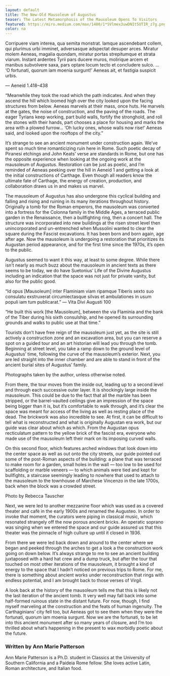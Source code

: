 ```yaml
---
layout: default
title: The New-Old Mausoleum of Augustus
teaser: The Latest Metamorphosis of the Mausoleum Opens To Visitors
featured: https://miro.medium.com/max/1400/1*SVlmex3uwDNIt5UTIR_z7g.png
color: na
---
```


Corripuere viam interea, qua semita monstrat.
Iamque ascendebant collem, qui plurimus urbi
imminet, adversasque adspectat desuper arces.
Miratur molem Aeneas, magalia quondam,
miratur portas strepitumque et strata viarum.
Instant ardentes Tyrii pars ducere muros,
molirique arcem et manibus subvolvere saxa,
pars optare locum tecto et concludere sulco.
…
‘O fortunati, quorum iam moenia surgunt!’
Aeneas ait, et fastigia suspicit urbis.

— Aeneid 1.418–438

“Meanwhile they took the road which the path indicates. And when they ascend the hill which loomed high over the city looked upon the facing structures from below. Aeneas marvels at their mass, once huts. He marvels at the gates, the noise of construction, and the paving of the roads. The eager Tyrians keep working, part build walls, fortify the stronghold, and roll the stones with their hands, part chooses a place for housing and marks the area with a plowed furrow… ‘Oh lucky ones, whose walls now rise!’ Aeneas said, and looked upon the rooftops of the city.”

It’s strange to see an ancient monument under construction again. We’ve spent so much time romanticizing ruin here in Rome. Such poetic decay of Piranesi etchings and John Keats’ verse are standards in Rome, but one has the opposite experience when looking at the ongoing work at the mausoleum of Augustus. Restoration can be just as poetic, and I’m reminded of Aeneas peeking over the hill in Aeneid 1 and getting a look at the initial constructions of Carthage. Even though all readers know the ultimate fate of Carthage, the energy of creation, production, and collaboration draws us in and makes us marvel.

The mausoleum of Augustus has also undergone this cyclical building and falling and rising and ruining in its many iterations throughout history. Originally a tomb for the Roman emperors, the mausoleum was converted into a fortress for the Colonna family in the Middle Ages, a terraced public garden in the Renaissance, then a bullfighting ring, then a concert hall. The structure was incorporated into new buildings at the risen street level then unincorporated and un-entrenched when Mussolini wanted to clear the square during the Fascist excavations. It has been born and born again, age after age. Now the mausoleum is undergoing a restoration that prioritizes its Augustan period appearance, and for the first time since the 1970s, it’s open to the public.

Augustus seemed to want it this way, at least to some degree. While there isn’t nearly as much buzz about the mausoleum in ancient texts as there seems to be today, we do have Suetonius’ Life of the Divine Augustus including an indication that the space was not just for private vanity, but also for the public good.

“Id opus [Mausoleum] inter Flaminiam viam ripamque Tiberis sexto suo consulatu exstruxerat circumiectasque silvas et ambulationes in usum populi iam tum publicarat.” — Vita Divi Augusti 100

“He built this work [the Mausoleum], between the via Flaminia and the bank of the Tiber during his sixth consulship, and he opened its surrounding grounds and walks to public use at that time.”

Tourists don’t have free reign of the mausoleum just yet, as the site is still actively a construction zone and an excavation area, but you can reserve a spot on a guided tour and an art historian will lead you through the tomb. Beginning at street level, you take a ramp down to the ground level of Augustus’ time, following the curve of the mausoleum’s exterior. Next, you are led straight into the inner chamber and are able to stand in front of the ancient burial sites of Augustus’ family.


Photographs taken by the author, unless otherwise noted.


From there, the tour moves from the inside out, leading up to a second level and through each successive outer layer. It is shockingly large inside the mausoleum. This could be due to the fact that all the marble has been stripped, or the barrel-vaulted ceilings give an impression of the space being bigger than it is, but it’s comfortable to walk through, and it’s clear the space was meant for access of the living as well as resting place of the dead. The brickwork was also incredible to see. At first, it can be difficult to tell what is reconstructed and what is originally Augustan era work, but our guide was clear about which as which. From the Augustan opus recticulatum pattern to the yellow brick of the fascist era, everyone who made use of the mausoleum left their mark on its imposing curved walls.



On this second floor, which features arched windows that look down into the center space as well as out onto the city streets, our guide pointed out some of the post-Roman aspects of the building: a plane that was terraced to make room for a garden, small holes in the wall — too low to be used for scaffolding or marble veneers — to which animals were tied and kept for bullfights, a staircase seemingly leading to nowhere that used to attach to the mausoleum to the townhouse of Marchese Vincenzo in the late 1700s, back when the block was a crowded street.


Photo by Rebecca Tauscher

Next, we were led to another mezzanine floor which was used as a covered theater and cafè in the early 1900s and renamed the Augusteo. In order to invoke that moment, the curators were piping in classical music, which resonated strangely off the now porous ancient bricks. An operatic soprano was singing when we entered the space and our guide assured us that this theater was the pinnacle of high culture up until it closed in 1936.

From there we were led back down and around to the center where we began and peeked through the arches to get a look a the construction work going on down below. It’s always strange to me to see an ancient building juxtaposed with a hard hat crew and a dump truck, but after the tour that touched on most other iterations of the mausoleum, it brought a kind of energy to the space that I hadn’t noticed on previous trips to Rome. For me, there is something about ancient works under reconstruction that rings with endless potential, and I am brought back to those verses of Virgil.

A look back at the history of the mausoleum tells me that this is likely not the last iteration of the ancient tomb. It very well may fall back into some half-formed ruinous state in the distant future. For now, though, I find myself marveling at the construction and the feats of human ingenuity. The Carthaginians’ city fell too, but Aeneas got to see them when they were the fortunati, quorum iam moenia surgunt. Now we are the fortunati, to be let into this ancient monument after so many years of closure, and I’m too thrilled about what’s happening in the present to wax morbidly poetic about the future.

### Written by Ann Marie Patterson

Ann Marie Patterson is a Ph.D. student in Classics at the University of Southern California and a Paideia Rome fellow. She loves active Latin, Roman architecture, and Italian food.
